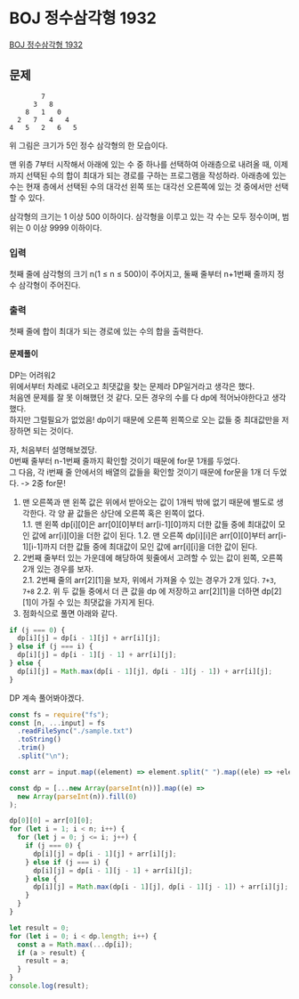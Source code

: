 # BOJ 정수삼각형 1932

[BOJ 정수삼각형 1932](https://www.acmicpc.net/problem/1932)

## 문제

```
        7
      3   8
    8   1   0
  2   7   4   4
4   5   2   6   5
```

위 그림은 크기가 5인 정수 삼각형의 한 모습이다.

맨 위층 7부터 시작해서 아래에 있는 수 중 하나를 선택하여 아래층으로 내려올 때, 이제까지 선택된 수의 합이 최대가 되는 경로를 구하는 프로그램을 작성하라. 아래층에 있는 수는 현재 층에서 선택된 수의 대각선 왼쪽 또는 대각선 오른쪽에 있는 것 중에서만 선택할 수 있다.

삼각형의 크기는 1 이상 500 이하이다. 삼각형을 이루고 있는 각 수는 모두 정수이며, 범위는 0 이상 9999 이하이다.

### 입력

첫째 줄에 삼각형의 크기 n(1 ≤ n ≤ 500)이 주어지고, 둘째 줄부터 n+1번째 줄까지 정수 삼각형이 주어진다.

### 출력

첫째 줄에 합이 최대가 되는 경로에 있는 수의 합을 출력한다.

#### 문제풀이

DP는 어려워2  
위에서부터 차례로 내려오고 최댓값을 찾는 문제라 DP일거라고 생각은 했다.  
처음엔 문제를 잘 못 이해했던 것 같다. 모든 경우의 수를 다 dp에 적어놔야한다고 생각했다.  
하지만 그럴필요가 없었음! dp이기 때문에 오른쪽 왼쪽으로 오는 값들 중 최대값만을 저장하면 되는 것이다.

자, 처음부터 설명해보겠당.  
0번째 줄부터 n-1번째 줄까지 확인할 것이기 때문에 for문 1개를 두었다.  
그 다음, 각 i번째 줄 안에서의 배열의 값들을 확인할 것이기 때문에 for문을 1개 더 두었다. -> 2중 for문!

1. 맨 오른쪽과 맨 왼쪽 값은 위에서 받아오는 값이 1개씩 밖에 없기 때문에 별도로 생각한다. 각 양 끝 값들은 상단에 오른쪽 혹은 왼쪽이 없다.  
   1.1. 맨 왼쪽 dp[i][0]은 arr[0][0]부터 arr[i-1][0]까지 더한 값들 중에 최대값이 모인 값에 arr[i][0]을 더한 값이 된다.
   1.2. 맨 오른쪽 dp[i][i]은 arr[0][0]부터 arr[i-1][i-1]까지 더한 값들 중에 최대값이 모인 값에 arr[i][i]을 더한 값이 된다.
2. 2번째 줄부터 있는 가운데에 해당하여 윗줄에서 고려할 수 있는 값이 왼쪽, 오른쪽 2개 있는 경우를 보자.  
   2.1. 2번째 줄의 arr[2][1]을 보자, 위에서 가져올 수 있는 경우가 2개 있다. `7+3`, `7+8`
   2.2. 위 두 값들 중에서 더 큰 값을 dp 에 저장하고 arr[2][1]을 더하면 dp[2][1]이 가질 수 있는 최댓값을 가지게 된다.
3. 점화식으로 풀면 아래와 같다.

```js
if (j === 0) {
  dp[i][j] = dp[i - 1][j] + arr[i][j];
} else if (j === i) {
  dp[i][j] = dp[i - 1][j - 1] + arr[i][j];
} else {
  dp[i][j] = Math.max(dp[i - 1][j], dp[i - 1][j - 1]) + arr[i][j];
}
```

DP 계속 풀어봐야겠다.

```js
const fs = require("fs");
const [n, ...input] = fs
  .readFileSync("./sample.txt")
  .toString()
  .trim()
  .split("\n");

const arr = input.map((element) => element.split(" ").map((ele) => +ele));

const dp = [...new Array(parseInt(n))].map((e) =>
  new Array(parseInt(n)).fill(0)
);

dp[0][0] = arr[0][0];
for (let i = 1; i < n; i++) {
  for (let j = 0; j <= i; j++) {
    if (j === 0) {
      dp[i][j] = dp[i - 1][j] + arr[i][j];
    } else if (j === i) {
      dp[i][j] = dp[i - 1][j - 1] + arr[i][j];
    } else {
      dp[i][j] = Math.max(dp[i - 1][j], dp[i - 1][j - 1]) + arr[i][j];
    }
  }
}

let result = 0;
for (let i = 0; i < dp.length; i++) {
  const a = Math.max(...dp[i]);
  if (a > result) {
    result = a;
  }
}
console.log(result);
```
